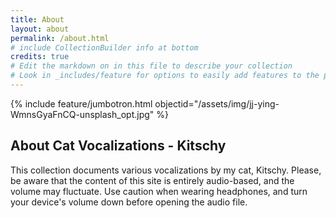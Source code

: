```yaml
---
title: About
layout: about
permalink: /about.html
# include CollectionBuilder info at bottom
credits: true
# Edit the markdown on in this file to describe your collection
# Look in _includes/feature for options to easily add features to the page
---
```


{% include feature/jumbotron.html objectid="/assets/img/jj-ying-WmnsGyaFnCQ-unsplash_opt.jpg" %}

## About Cat Vocalizations - Kitschy

This collection documents various vocalizations by my cat, Kitschy. Please, be aware that the content of this site is entirely audio-based, and the volume may fluctuate. Use caution when wearing headphones, and turn your device's volume down before opening the audio file.


